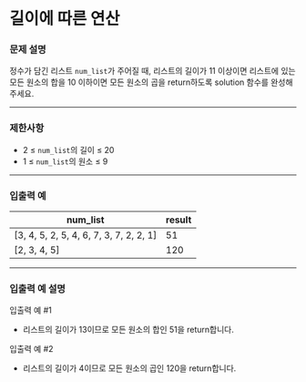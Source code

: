 # 길이에 따른 연산

### **문제 설명**

정수가 담긴 리스트 `num_list`가 주어질 때, 리스트의 길이가 11 이상이면 리스트에 있는 모든 원소의 합을 10 이하이면 모든 원소의 곱을 return하도록 solution 함수를 완성해주세요.

---

### 제한사항

- 2 ≤ `num_list`의 길이 ≤ 20
- 1 ≤ `num_list`의 원소 ≤ 9

---

### 입출력 예

| num_list | result |
| --- | --- |
| [3, 4, 5, 2, 5, 4, 6, 7, 3, 7, 2, 2, 1] | 51 |
| [2, 3, 4, 5] | 120 |

---

### 입출력 예 설명

입출력 예 #1

- 리스트의 길이가 13이므로 모든 원소의 합인 51을 return합니다.

입출력 예 #2

- 리스트의 길이가 4이므로 모든 원소의 곱인 120을 return합니다.
